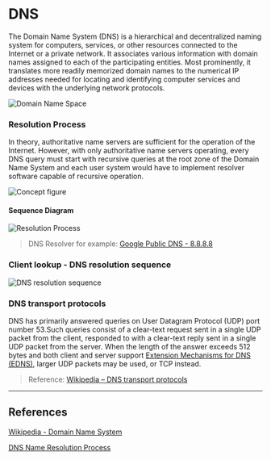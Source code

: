 DNS
===

The Domain Name System (DNS) is a hierarchical and decentralized naming system for computers, services, or other resources connected to the Internet or a private network. It associates various information with domain names assigned to each of the participating entities. Most prominently, it translates more readily memorized domain names to the numerical IP addresses needed for locating and identifying computer services and devices with the underlying network protocols.

![Domain Name Space](https://upload.wikimedia.org/wikipedia/commons/b/b1/Domain_name_space.svg)

### Resolution Process

In theory, authoritative name servers are sufficient for the operation of the Internet. However, with only authoritative name servers operating, every DNS query must start with recursive queries at the root zone of the Domain Name System and each user system would have to implement resolver software capable of recursive operation.

![Concept figure](https://upload.wikimedia.org/wikipedia/commons/a/a5/Example_of_an_iterative_DNS_resolver.svg)

#### Sequence Diagram

![Resolution Process](https://www.plantuml.com/plantuml/proxy?cache=no&src=https://raw.githubusercontent.com/yidas/web-service-principles/main/dns/resolution-process.plantuml&v=1)

> DNS Resolver for example: [Google Public DNS - 8.8.8.8](https://developers.google.com/speed/public-dns)

### Client lookup - DNS resolution sequence

![DNS resolution sequence](https://upload.wikimedia.org/wikipedia/commons/thumb/6/60/DNS_Architecture.svg/2560px-DNS_Architecture.svg.png)


### DNS transport protocols

DNS has primarily answered queries on User Datagram Protocol (UDP) port number 53.Such queries consist of a clear-text request sent in a single UDP packet from the client, responded to with a clear-text reply sent in a single UDP packet from the server. When the length of the answer exceeds 512 bytes and both client and server support [Extension Mechanisms for DNS (EDNS)](https://en.wikipedia.org/wiki/Extension_Mechanisms_for_DNS), larger UDP packets may be used, or TCP instead.

> Reference: [Wikipedia – DNS transport protocols](https://en.wikipedia.org/wiki/Domain_Name_System#DNS_transport_protocols)

---

References
----------

[Wikipedia - Domain Name System](https://en.wikipedia.org/wiki/Domain_Name_System)

[DNS Name Resolution Process](http://www.tcpipguide.com/free/t_DNSNameResolutionProcess-2.htm)
